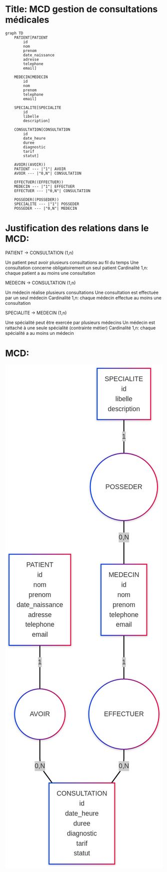 # Title: MCD gestion de consultations médicales

```
graph TD
    PATIENT[PATIENT
        id
        nom
        prenom
        date_naissance
        adresse
        telephone
        email]
        
    MEDECIN[MEDECIN
        id
        nom
        prenom
        telephone
        email]
        
    SPECIALITE[SPECIALITE
        id
        libelle
        description]
        
    CONSULTATION[CONSULTATION
        id
        date_heure
        duree
        diagnostic
        tarif
        statut]
        
    AVOIR((AVOIR))
    PATIENT --- |"1"| AVOIR
    AVOIR --- |"0,N"| CONSULTATION
    
    EFFECTUER((EFFECTUER))
    MEDECIN --- |"1"| EFFECTUER
    EFFECTUER --- |"0,N"| CONSULTATION
    
    POSSEDER((POSSEDER))
    SPECIALITE --- |"1"| POSSEDER
    POSSEDER --- |"0,N"| MEDECIN
```


# Justification des relations dans le MCD:

PATIENT → CONSULTATION (1,n)

Un patient peut avoir plusieurs consultations au fil du temps
Une consultation concerne obligatoirement un seul patient
Cardinalité 1,n: chaque patient a au moins une consultation


MEDECIN → CONSULTATION (1,n)

Un médecin réalise plusieurs consultations
Une consultation est effectuée par un seul médecin
Cardinalité 1,n: chaque médecin effectue au moins une consultation


SPECIALITE → MEDECIN (1,n)

Une spécialité peut être exercée par plusieurs médecins
Un médecin est rattaché à une seule spécialité (contrainte métier)
Cardinalité 1,n: chaque spécialité a au moins un médecin



# MCD:

<svg aria-roledescription="flowchart-v2" role="graphics-document document" viewBox="0 0 332.3046875 1060.8125" style="max-width: 3840px; background-color: white; max-height: 3840px;" class="flowchart" xmlns:xlink="http://www.w3.org/1999/xlink" xmlns="http://www.w3.org/2000/svg" width="100%" id="my-svg"><style>#my-svg{font-family:arial,sans-serif;font-size:14px;fill:#333;}@keyframes edge-animation-frame{from{stroke-dashoffset:0;}}@keyframes dash{to{stroke-dashoffset:0;}}#my-svg .edge-animation-slow{stroke-dasharray:9,5!important;stroke-dashoffset:900;animation:dash 50s linear infinite;stroke-linecap:round;}#my-svg .edge-animation-fast{stroke-dasharray:9,5!important;stroke-dashoffset:900;animation:dash 20s linear infinite;stroke-linecap:round;}#my-svg .error-icon{fill:#ffffff;}#my-svg .error-text{fill:#000000;stroke:#000000;}#my-svg .edge-thickness-normal{stroke-width:2px;}#my-svg .edge-thickness-thick{stroke-width:3.5px;}#my-svg .edge-pattern-solid{stroke-dasharray:0;}#my-svg .edge-thickness-invisible{stroke-width:0;fill:none;}#my-svg .edge-pattern-dashed{stroke-dasharray:3;}#my-svg .edge-pattern-dotted{stroke-dasharray:2;}#my-svg .marker{fill:#000000;stroke:#000000;}#my-svg .marker.cross{stroke:#000000;}#my-svg svg{font-family:arial,sans-serif;font-size:14px;}#my-svg p{margin:0;}#my-svg .label{font-family:arial,sans-serif;color:#333;}#my-svg .cluster-label text{fill:#000000;}#my-svg .cluster-label span{color:#000000;}#my-svg .cluster-label span p{background-color:transparent;}#my-svg .label text,#my-svg span{fill:#333;color:#333;}#my-svg .node rect,#my-svg .node circle,#my-svg .node ellipse,#my-svg .node polygon,#my-svg .node path{fill:#ffffff;stroke:#000000;stroke-width:2px;}#my-svg .rough-node .label text,#my-svg .node .label text,#my-svg .image-shape .label,#my-svg .icon-shape .label{text-anchor:middle;}#my-svg .node .katex path{fill:#000;stroke:#000;stroke-width:1px;}#my-svg .rough-node .label,#my-svg .node .label,#my-svg .image-shape .label,#my-svg .icon-shape .label{text-align:center;}#my-svg .node.clickable{cursor:pointer;}#my-svg .root .anchor path{fill:#000000!important;stroke-width:0;stroke:#000000;}#my-svg .arrowheadPath{fill:#000000;}#my-svg .edgePath .path{stroke:#000000;stroke-width:2px;}#my-svg .flowchart-link{stroke:#000000;fill:none;}#my-svg .edgeLabel{background-color:hsl(-120, 0%, 80%);text-align:center;}#my-svg .edgeLabel p{background-color:hsl(-120, 0%, 80%);}#my-svg .edgeLabel rect{opacity:0.5;background-color:hsl(-120, 0%, 80%);fill:hsl(-120, 0%, 80%);}#my-svg .labelBkg{background-color:rgba(204, 204, 204, 0.5);}#my-svg .cluster rect{fill:#ffffff;stroke:hsl(0, 0%, 90%);stroke-width:2px;}#my-svg .cluster text{fill:#000000;}#my-svg .cluster span{color:#000000;}#my-svg div.mermaidTooltip{position:absolute;text-align:center;max-width:200px;padding:2px;font-family:arial,sans-serif;font-size:12px;background:#ffffff;border:1px solid hsl(0, 0%, 90%);border-radius:2px;pointer-events:none;z-index:100;}#my-svg .flowchartTitleText{text-anchor:middle;font-size:18px;fill:#333;}#my-svg rect.text{fill:none;stroke-width:0;}#my-svg .icon-shape,#my-svg .image-shape{background-color:hsl(-120, 0%, 80%);text-align:center;}#my-svg .icon-shape p,#my-svg .image-shape p{background-color:hsl(-120, 0%, 80%);padding:2px;}#my-svg .icon-shape rect,#my-svg .image-shape rect{opacity:0.5;background-color:hsl(-120, 0%, 80%);fill:hsl(-120, 0%, 80%);}#my-svg .node .neo-node{stroke:#000000;}#my-svg [data-look="neo"].node rect,#my-svg [data-look="neo"].cluster rect,#my-svg [data-look="neo"].node polygon{stroke:url(#my-svg-gradient);filter:drop-shadow( 0px 1px 2px rgba(0, 0, 0, 0.25));}#my-svg [data-look="neo"].node path{stroke:url(#my-svg-gradient);}#my-svg [data-look="neo"].node .outer-path{filter:drop-shadow( 0px 1px 2px rgba(0, 0, 0, 0.25));}#my-svg [data-look="neo"].node .neo-line path{stroke:hsl(0, 0%, 70%);filter:none;}#my-svg [data-look="neo"].node circle{stroke:url(#my-svg-gradient);filter:drop-shadow( 0px 1px 2px rgba(0, 0, 0, 0.25));}#my-svg [data-look="neo"].node circle .state-start{fill:#000000;}#my-svg [data-look="neo"].statediagram-cluster rect{fill:#ffffff;stroke:url(#my-svg-gradient);stroke-width:1px;}#my-svg [data-look="neo"].icon-shape .icon{fill:url(#my-svg-gradient);filter:drop-shadow( 0px 1px 2px rgba(0, 0, 0, 0.25));}#my-svg [data-look="neo"].icon-shape .icon-neo path{stroke:url(#my-svg-gradient);filter:drop-shadow( 0px 1px 2px rgba(0, 0, 0, 0.25));}#my-svg :root{--mermaid-font-family:"trebuchet ms",verdana,arial,sans-serif;}</style><g><marker orient="auto" markerHeight="14" markerWidth="10.5" markerUnits="userSpaceOnUse" refY="7" refX="7.75" viewBox="0 0 11.5 14" class="marker flowchart-v2" id="my-svg_flowchart-v2-pointEnd"><path style="stroke-width: 0; stroke-dasharray: 1, 0;" class="arrowMarkerPath" d="M 0 0 L 11.5 7 L 0 14 z"/></marker><marker orient="auto" markerHeight="14" markerWidth="11.5" markerUnits="userSpaceOnUse" refY="7" refX="4" viewBox="0 0 11.5 14" class="marker flowchart-v2" id="my-svg_flowchart-v2-pointStart"><polygon style="stroke-width: 0; stroke-dasharray: 1, 0;" class="arrowMarkerPath" points="0,7 11.5,14 11.5,0"/></marker><marker orient="auto" markerHeight="14" markerWidth="10.5" markerUnits="userSpaceOnUse" refY="7" refX="11.5" viewBox="0 0 11.5 14" class="marker flowchart-v2" id="my-svg_flowchart-v2-pointEnd-margin"><path style="stroke-width: 0; stroke-dasharray: 1, 0;" class="arrowMarkerPath" d="M 0 0 L 11.5 7 L 0 14 z"/></marker><marker orient="auto" markerHeight="14" markerWidth="11.5" markerUnits="userSpaceOnUse" refY="7" refX="1" viewBox="0 0 11.5 14" class="marker flowchart-v2" id="my-svg_flowchart-v2-pointStart-margin"><polygon style="stroke-width: 0; stroke-dasharray: 1, 0;" class="arrowMarkerPath" points="0,7 11.5,14 11.5,0"/></marker><marker orient="auto" markerHeight="14" markerWidth="14" markerUnits="userSpaceOnUse" refX="10.75" refY="5" viewBox="0 0 10 10" class="marker flowchart-v2" id="my-svg_flowchart-v2-circleEnd"><circle style="stroke-width: 0; stroke-dasharray: 1, 0;" class="arrowMarkerPath" r="5" cy="5" cx="5"/></marker><marker orient="auto" markerHeight="14" markerWidth="14" markerUnits="userSpaceOnUse" refY="5" refX="0" viewBox="0 0 10 10" class="marker flowchart-v2" id="my-svg_flowchart-v2-circleStart"><circle style="stroke-width: 0; stroke-dasharray: 1, 0;" class="arrowMarkerPath" r="5" cy="5" cx="5"/></marker><marker orient="auto" markerHeight="14" markerWidth="14" markerUnits="userSpaceOnUse" refX="12.25" refY="5" viewBox="0 0 10 10" class="marker flowchart-v2" id="my-svg_flowchart-v2-circleEnd-margin"><circle style="stroke-width: 0; stroke-dasharray: 1, 0;" class="arrowMarkerPath" r="5" cy="5" cx="5"/></marker><marker orient="auto" markerHeight="14" markerWidth="14" markerUnits="userSpaceOnUse" refY="5" refX="-2" viewBox="0 0 10 10" class="marker flowchart-v2" id="my-svg_flowchart-v2-circleStart-margin"><circle style="stroke-width: 0; stroke-dasharray: 1, 0;" class="arrowMarkerPath" r="5" cy="5" cx="5"/></marker><marker orient="auto" markerHeight="12" markerWidth="12" markerUnits="userSpaceOnUse" refY="7.5" refX="17.7" viewBox="0 0 15 15" class="marker cross flowchart-v2" id="my-svg_flowchart-v2-crossEnd"><path style="stroke-width: 2.5;" class="arrowMarkerPath" d="M 1,1 L 14,14 M 1,14 L 14,1"/></marker><marker orient="auto" markerHeight="12" markerWidth="12" markerUnits="userSpaceOnUse" refY="7.5" refX="-3.5" viewBox="0 0 15 15" class="marker cross flowchart-v2" id="my-svg_flowchart-v2-crossStart"><path style="stroke-width: 2.5; stroke-dasharray: 1, 0;" class="arrowMarkerPath" d="M 1,1 L 14,14 M 1,14 L 14,1"/></marker><marker orient="auto" markerHeight="12" markerWidth="12" markerUnits="userSpaceOnUse" refY="7.5" refX="17.7" viewBox="0 0 15 15" class="marker cross flowchart-v2" id="my-svg_flowchart-v2-crossEnd-margin"><path style="stroke-width: 2.5;" class="arrowMarkerPath" d="M 1,1 L 14,14 M 1,14 L 14,1"/></marker><marker orient="auto" markerHeight="12" markerWidth="12" markerUnits="userSpaceOnUse" refY="7.5" refX="-3.5" viewBox="0 0 15 15" class="marker cross flowchart-v2" id="my-svg_flowchart-v2-crossStart-margin"><path style="stroke-width: 2.5; stroke-dasharray: 1, 0;" class="arrowMarkerPath" d="M 1,1 L 14,14 M 1,14 L 14,1"/></marker><g class="root"><g class="clusters"/><g class="edgePaths"><path data-points="W3sieCI6NzMuMDM5MDYyNSwieSI6NTkxLjgxMjV9LHsieCI6NzMuMDM5MDYyNSwieSI6NjI3LjMxMjV9LHsieCI6NzMuMDM5MDYyNSwieSI6NjgzLjU0Njg3NX1d" data-id="L_PATIENT_AVOIR_0" data-et="edge" data-edge="true" style="stroke-dasharray: 0 0 91.734375 0; stroke-dashoffset: 0;;" class="edge-thickness-normal edge-pattern-solid edge-thickness-normal edge-pattern-solid flowchart-link" id="L_PATIENT_AVOIR_0" d="M73.0390625,591.8125L73.0390625,627.3125L73.0390625,683.546875"/><path data-points="W3sieCI6NzMuMDM5MDYyNSwieSI6NzkwLjA3ODEyNX0seyJ4Ijo3My4wMzkwNjI1LCJ5Ijo4NDYuMzEyNX0seyJ4Ijo5OS4wNDI5MDQxODM4ODQzLCJ5Ijo4ODEuODEyNX1d" data-id="L_AVOIR_CONSULTATION_0" data-et="edge" data-edge="true" style="stroke-dasharray: 0 0 99.1824951171875 0; stroke-dashoffset: 0;;" class="edge-thickness-normal edge-pattern-solid edge-thickness-normal edge-pattern-solid flowchart-link" id="L_AVOIR_CONSULTATION_0" d="M73.0390625,790.078125L73.0390625,830.2284071192038Q73.0390625,846.3125 82.54359951106751,859.2879313995076L99.0429041838843,881.8125"/><path data-points="W3sieCI6MjUwLjMwNDY4NzUsInkiOjU3MC44MTI1fSx7IngiOjI1MC4zMDQ2ODc1LCJ5Ijo2MjcuMzEyNX0seyJ4IjoyNTAuMzA0Njg3NSwieSI6NjYyLjgxMjV9XQ==" data-id="L_MEDECIN_EFFECTUER_0" data-et="edge" data-edge="true" style="stroke-dasharray: 0 0 92 0; stroke-dashoffset: 0;;" class="edge-thickness-normal edge-pattern-solid edge-thickness-normal edge-pattern-solid flowchart-link" id="L_MEDECIN_EFFECTUER_0" d="M250.3046875,570.8125L250.3046875,627.3125L250.3046875,662.8125"/><path data-points="W3sieCI6MjUwLjMwNDY4NzUsInkiOjgxMC44MTI1fSx7IngiOjI1MC4zMDQ2ODc1LCJ5Ijo4NDYuMzEyNX0seyJ4IjoyMjQuMzAwODQ1ODE2MTE1NywieSI6ODgxLjgxMjV9XQ==" data-id="L_EFFECTUER_CONSULTATION_0" data-et="edge" data-edge="true" style="stroke-dasharray: 0 0 78.44812774658203 0; stroke-dashoffset: 0;;" class="edge-thickness-normal edge-pattern-solid edge-thickness-normal edge-pattern-solid flowchart-link" id="L_EFFECTUER_CONSULTATION_0" d="M250.3046875,810.8125L250.3046875,830.2284071192038Q250.3046875,846.3125 240.80015048893247,859.2879313995076L224.3008458161157,881.8125"/><path data-points="W3sieCI6MjUwLjMwNDY4NzUsInkiOjExNn0seyJ4IjoyNTAuMzA0Njg3NSwieSI6MTUxLjV9LHsieCI6MjUwLjMwNDY4NzUsInkiOjE4N31d" data-id="L_SPECIALITE_POSSEDER_0" data-et="edge" data-edge="true" style="stroke-dasharray: 0 0 71 0; stroke-dashoffset: 0;;" class="edge-thickness-normal edge-pattern-solid edge-thickness-normal edge-pattern-solid flowchart-link" id="L_SPECIALITE_POSSEDER_0" d="M250.3046875,116L250.3046875,151.5L250.3046875,187"/><path data-points="W3sieCI6MjUwLjMwNDY4NzUsInkiOjMyOC44MTI1fSx7IngiOjI1MC4zMDQ2ODc1LCJ5IjozNjQuMzEyNX0seyJ4IjoyNTAuMzA0Njg3NSwieSI6NDIwLjgxMjV9XQ==" data-id="L_POSSEDER_MEDECIN_0" data-et="edge" data-edge="true" style="stroke-dasharray: 0 0 92 0; stroke-dashoffset: 0;;" class="edge-thickness-normal edge-pattern-solid edge-thickness-normal edge-pattern-solid flowchart-link" id="L_POSSEDER_MEDECIN_0" d="M250.3046875,328.8125L250.3046875,364.3125L250.3046875,420.8125"/></g><g class="edgeLabels"><g transform="translate(73.0390625, 627.3125)" class="edgeLabel"><g transform="translate(-3.8984375, -10.5)" data-id="L_PATIENT_AVOIR_0" class="label"><foreignObject height="21" width="7.796875"><div style="display: table-cell; white-space: normal; line-height: 1.5; max-width: 200px; text-align: center;" class="labelBkg" xmlns="http://www.w3.org/1999/xhtml"><span class="edgeLabel"><p>1</p></span></div></foreignObject></g></g><g transform="translate(73.0390625, 846.3125)" class="edgeLabel"><g transform="translate(-10.8984375, -10.5)" data-id="L_AVOIR_CONSULTATION_0" class="label"><foreignObject height="21" width="21.796875"><div style="display: table-cell; white-space: normal; line-height: 1.5; max-width: 200px; text-align: center;" class="labelBkg" xmlns="http://www.w3.org/1999/xhtml"><span class="edgeLabel"><p>0,N</p></span></div></foreignObject></g></g><g transform="translate(250.3046875, 627.3125)" class="edgeLabel"><g transform="translate(-3.8984375, -10.5)" data-id="L_MEDECIN_EFFECTUER_0" class="label"><foreignObject height="21" width="7.796875"><div style="display: table-cell; white-space: normal; line-height: 1.5; max-width: 200px; text-align: center;" class="labelBkg" xmlns="http://www.w3.org/1999/xhtml"><span class="edgeLabel"><p>1</p></span></div></foreignObject></g></g><g transform="translate(250.3046875, 846.3125)" class="edgeLabel"><g transform="translate(-10.8984375, -10.5)" data-id="L_EFFECTUER_CONSULTATION_0" class="label"><foreignObject height="21" width="21.796875"><div style="display: table-cell; white-space: normal; line-height: 1.5; max-width: 200px; text-align: center;" class="labelBkg" xmlns="http://www.w3.org/1999/xhtml"><span class="edgeLabel"><p>0,N</p></span></div></foreignObject></g></g><g transform="translate(250.3046875, 151.5)" class="edgeLabel"><g transform="translate(-3.8984375, -10.5)" data-id="L_SPECIALITE_POSSEDER_0" class="label"><foreignObject height="21" width="7.796875"><div style="display: table-cell; white-space: normal; line-height: 1.5; max-width: 200px; text-align: center;" class="labelBkg" xmlns="http://www.w3.org/1999/xhtml"><span class="edgeLabel"><p>1</p></span></div></foreignObject></g></g><g transform="translate(250.3046875, 364.3125)" class="edgeLabel"><g transform="translate(-10.8984375, -10.5)" data-id="L_POSSEDER_MEDECIN_0" class="label"><foreignObject height="21" width="21.796875"><div style="display: table-cell; white-space: normal; line-height: 1.5; max-width: 200px; text-align: center;" class="labelBkg" xmlns="http://www.w3.org/1999/xhtml"><span class="edgeLabel"><p>0,N</p></span></div></foreignObject></g></g></g><g class="nodes"><g transform="translate(73.0390625, 495.8125)" data-look="neo" data-et="node" data-node="true" data-id="PATIENT" id="flowchart-PATIENT-0" class="node default"><rect stroke="url(#gradient)" height="192" width="130.078125" y="-96" x="-65.0390625" data-id="PATIENT" style="" class="basic label-container"/><g transform="translate(-49.0390625, -84)" style="" class="label"><rect/><foreignObject height="168" width="98.078125"><div style="display: table-cell; white-space: normal; line-height: 1.5; max-width: 200px; text-align: center;" xmlns="http://www.w3.org/1999/xhtml"><span class="nodeLabel"><p>PATIENT<br />id<br />nom<br />prenom<br />date_naissance<br />adresse<br />telephone<br />email</p></span></div></foreignObject></g></g><g transform="translate(250.3046875, 495.8125)" data-look="neo" data-et="node" data-node="true" data-id="MEDECIN" id="flowchart-MEDECIN-1" class="node default"><rect stroke="url(#gradient)" height="150" width="96.5625" y="-75" x="-48.28125" data-id="MEDECIN" style="" class="basic label-container"/><g transform="translate(-32.28125, -63)" style="" class="label"><rect/><foreignObject height="126" width="64.5625"><div style="display: table-cell; white-space: normal; line-height: 1.5; max-width: 200px; text-align: center;" xmlns="http://www.w3.org/1999/xhtml"><span class="nodeLabel"><p>MEDECIN<br />id<br />nom<br />prenom<br />telephone<br />email</p></span></div></foreignObject></g></g><g transform="translate(250.3046875, 62)" data-look="neo" data-et="node" data-node="true" data-id="SPECIALITE" id="flowchart-SPECIALITE-2" class="node default"><rect stroke="url(#gradient)" height="108" width="112.921875" y="-54" x="-56.4609375" data-id="SPECIALITE" style="" class="basic label-container"/><g transform="translate(-40.4609375, -42)" style="" class="label"><rect/><foreignObject height="84" width="80.921875"><div style="display: table-cell; white-space: normal; line-height: 1.5; max-width: 200px; text-align: center;" xmlns="http://www.w3.org/1999/xhtml"><span class="nodeLabel"><p>SPECIALITE<br />id<br />libelle<br />description</p></span></div></foreignObject></g></g><g transform="translate(161.671875, 967.3125)" data-look="neo" data-et="node" data-node="true" data-id="CONSULTATION" id="flowchart-CONSULTATION-3" class="node default"><rect stroke="url(#gradient)" height="171" width="138.5625" y="-85.5" x="-69.28125" data-id="CONSULTATION" style="" class="basic label-container"/><g transform="translate(-53.28125, -73.5)" style="" class="label"><rect/><foreignObject height="147" width="106.5625"><div style="display: table-cell; white-space: normal; line-height: 1.5; max-width: 200px; text-align: center;" xmlns="http://www.w3.org/1999/xhtml"><span class="nodeLabel"><p>CONSULTATION<br />id<br />date_heure<br />duree<br />diagnostic<br />tarif<br />statut</p></span></div></foreignObject></g></g><g transform="translate(73.0390625, 736.8125)" data-look="neo" data-et="node" data-node="true" data-id="AVOIR" id="flowchart-AVOIR-4" class="node default"><circle cy="0" cx="0" r="53.265625" style="" class="basic label-container"/><g transform="translate(-21.265625, -10.5)" style="" class="label"><rect/><foreignObject height="21" width="42.53125"><div style="display: table-cell; white-space: normal; line-height: 1.5; max-width: 200px; text-align: center;" xmlns="http://www.w3.org/1999/xhtml"><span class="nodeLabel"><p>AVOIR</p></span></div></foreignObject></g></g><g transform="translate(250.3046875, 736.8125)" data-look="neo" data-et="node" data-node="true" data-id="EFFECTUER" id="flowchart-EFFECTUER-9" class="node default"><circle cy="0" cx="0" r="74" style="" class="basic label-container"/><g transform="translate(-42, -10.5)" style="" class="label"><rect/><foreignObject height="21" width="84"><div style="display: table-cell; white-space: normal; line-height: 1.5; max-width: 200px; text-align: center;" xmlns="http://www.w3.org/1999/xhtml"><span class="nodeLabel"><p>EFFECTUER</p></span></div></foreignObject></g></g><g transform="translate(250.3046875, 257.90625)" data-look="neo" data-et="node" data-node="true" data-id="POSSEDER" id="flowchart-POSSEDER-14" class="node default"><circle cy="0" cx="0" r="70.90625" style="" class="basic label-container"/><g transform="translate(-38.90625, -10.5)" style="" class="label"><rect/><foreignObject height="21" width="77.8125"><div style="display: table-cell; white-space: normal; line-height: 1.5; max-width: 200px; text-align: center;" xmlns="http://www.w3.org/1999/xhtml"><span class="nodeLabel"><p>POSSEDER</p></span></div></foreignObject></g></g></g></g></g><defs><filter width="130%" height="130%" id="drop-shadow"><feDropShadow flood-color="#FFFFFF" flood-opacity="0.06" stdDeviation="0" dy="4" dx="4"/></filter></defs><defs><filter width="150%" height="150%" id="drop-shadow-small"><feDropShadow flood-color="#FFFFFF" flood-opacity="0.06" stdDeviation="0" dy="2" dx="2"/></filter></defs><linearGradient y2="0%" x2="100%" y1="0%" x1="0%" gradientUnits="objectBoundingBox" id="my-svg-gradient"><stop stop-opacity="1" stop-color="#0042eb" offset="0%"/><stop stop-opacity="1" stop-color="#eb0042" offset="100%"/></linearGradient></svg>